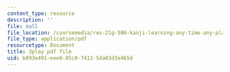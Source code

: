 ```yaml
---
content_type: resource
description: ''
file: null
file_location: /coursemedia/res-21g-506-kanji-learning-any-time-any-place-for-japanese-vi-spring-2021/b093e491eee085c874125da03d3e465d_TdcQPpHF5bo.pdf
file_type: application/pdf
resourcetype: Document
title: 3play pdf file
uid: b093e491-eee0-85c8-7412-5da03d3e465d
---
```

